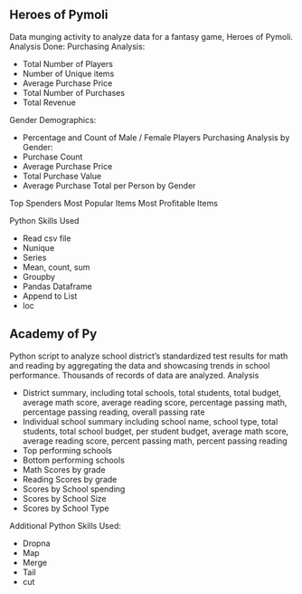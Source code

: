## Heroes of Pymoli
Data munging activity to analyze data for a fantasy game, Heroes of Pymoli. 
Analysis Done:
Purchasing Analysis:
* Total Number of Players
* Number of Unique items
* Average Purchase Price
* Total Number of Purchases
* Total Revenue

Gender Demographics:
* Percentage and Count of Male / Female Players
Purchasing Analysis by Gender:
* Purchase Count
* Average Purchase Price
* Total Purchase Value
* Average Purchase Total per Person by Gender

Top Spenders
Most Popular Items
Most Profitable Items

Python Skills Used
* Read csv file
* Nunique
* Series
* Mean, count, sum
* Groupby
* Pandas Dataframe
* Append to List
* loc

## Academy of Py
Python script to analyze school district’s standardized test results for math and reading by aggregating the data and showcasing trends in school performance. Thousands of records of data are analyzed. 
Analysis
* District summary, including total schools, total students, total budget, average math score, average reading score, percentage passing math, percentage passing reading, overall passing rate
* Individual school summary including school name, school type, total students, total school budget, per student budget, average math score, average reading score, percent passing math, percent passing reading
* Top performing schools
* Bottom performing schools
* Math Scores by grade
* Reading Scores by grade
* Scores by School spending
* Scores by School Size
* Scores by School Type

Additional Python Skills Used:
* Dropna
* Map
* Merge
* Tail
* cut
